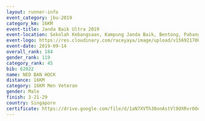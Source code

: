 ```yaml
---
layout: runner-info 
event_category: jbu-2019 
category_km: 16KM 
event-title: Janda Baik Ultra 2019
event-location: Sekolah Kebangsaan, Kampung Janda Baik, Bentong, Pahang, Malaysia 
event-logo: https://res.cloudinary.com/raceyaya/image/upload/v1569217009/logo/janda-baik_vch1pc.jpg 
event-date: 2019-09-14 
overall_rank: 184
gender_rank: 119
category_rank: 45
bib: 62022
name: NEO BAN HOCK
distance: 16KM
category: 16KM Men Veteran
gender: Male
finish: 3-21-29
country: Singapore
certificate: https://drive.google.com/file/d/1aN7XVTh30onAstVl9dXRvr6OujgL2HrS/view?usp=sharing
---
```

